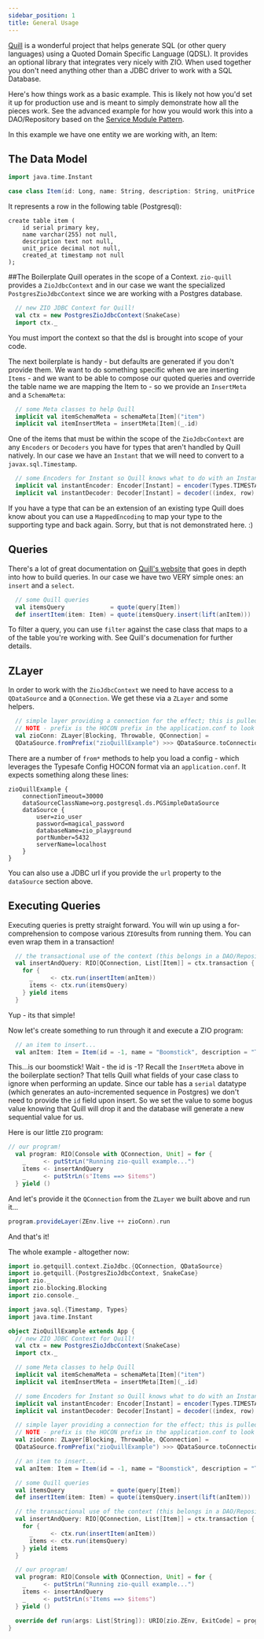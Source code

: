 ```yaml
---
sidebar_position: 1
title: General Usage
---
```


[Quill](https://getquill.io) is a wonderful project that helps generate SQL (or other query languages) using a Quoted Domain Specific Language (QDSL).  It provides an 
optional library that integrates very nicely with ZIO.  When used together you don't need anything other than a JDBC driver to work with a SQL 
Database.

Here's how things work as a basic example.  This is likely not how you'd set it up for production use and is meant to simply demonstrate how all the pieces work.  See the advanced example
for how you would work this into a DAO/Repository based on the [Service Module Pattern](/docs/zio/service_module_pattern).

In this example we have one entity we are working with, an Item:

## The Data Model

```scala
import java.time.Instant

case class Item(id: Long, name: String, description: String, unitPrice: Double, createdAt: Instant = Instant.now)
```
It represents a row in the following table (Postgresql):
```postgresql
create table item (
    id serial primary key,
    name varchar(255) not null,
    description text not null,
    unit_price decimal not null,
    created_at timestamp not null
);
```

##The Boilerplate 
Quill operates in the scope of a Context.  `zio-quill` provides a `ZioJdbcContext` and in our case we want the specialized `PostgresZioJdbcContext` since we are working
with a Postgres database.

```scala
  // new ZIO JDBC Context for Quill!
  val ctx = new PostgresZioJdbcContext(SnakeCase)
  import ctx._
```

You must import the context so that the dsl is brought into scope of your code.

The next boilerplate is handy - but defaults are generated if you don't provide them.  We want to do something
specific when we are inserting `Items` - and we want to be able to compose our quoted queries and override the table name we 
are mapping the Item to - so we provide an `InsertMeta` and a `SchemaMeta`:

```scala
  // some Meta classes to help Quill
  implicit val itemSchemaMeta = schemaMeta[Item]("item")
  implicit val itemInsertMeta = insertMeta[Item](_.id)
```

One of the items that must be within the scope of the `ZioJdbcContext` are any `Encoders` or `Decoders` you have for types that 
aren't handled by Quill natively.  In our case we have an `Instant` that we will need to convert to a `javax.sql.Timestamp`.


```scala
  // some Encoders for Instant so Quill knows what to do with an Instant
  implicit val instantEncoder: Encoder[Instant] = encoder(Types.TIMESTAMP, (index, value, row) => row.setTimestamp(index, Timestamp.from(value)))
  implicit val instantDecoder: Decoder[Instant] = decoder((index, row) => { row.getTimestamp(index).toInstant })
```
If you have a type that can be an extension of an existing type Quill does know about you can use a `MappedEncoding` to map your type
to the supporting type and back again.  Sorry, but that is not demonstrated here. :)

## Queries
There's a lot of great documentation on [Quill's website](https://getquill.io/#quotation-queries) that goes in depth into how to build queries.  In our case we have two VERY simple ones:
an `insert` and a `select`. 

```scala
  // some Quill queries
  val itemsQuery             = quote(query[Item])
  def insertItem(item: Item) = quote(itemsQuery.insert(lift(anItem)))
```

To filter a query, you can use `filter` against the case class that maps to a of the table you're working with.  See Quill's documenation
for further details.

## ZLayer
In order to work with the `ZioJdbcContext` we need to have access to a `QDataSource` and a `QConnection`.  We get these via a `ZLayer`
and some helpers.

```scala
  // simple layer providing a connection for the effect; this is pulled from a HikariCP
  // NOTE - prefix is the HOCON prefix in the application.conf to look for
  val zioConn: ZLayer[Blocking, Throwable, QConnection] =
  QDataSource.fromPrefix("zioQuillExample") >>> QDataSource.toConnection
```
There are a number of `from*` methods to help you load a config - which leverages the Typesafe Config HOCON format via an `application.conf`.  It expects something along these lines:

```properties
zioQuillExample {
    connectionTimeout=30000
    dataSourceClassName=org.postgresql.ds.PGSimpleDataSource
    dataSource {
        user=zio_user
        password=magical_password
        databaseName=zio_playground
        portNumber=5432
        serverName=localhost
    }
}
```
You can also use a JDBC url if you provide the `url` property to the `dataSource` section above.

## Executing Queries
Executing queries is pretty straight forward.  You will win up using a for-comprehension to compose various `ZIO`results from running them.  You can even wrap them 
in a transaction!

```scala
  // the transactional use of the context (this belongs in a DAO/Repository ZIO Service module)
  val insertAndQuery: RIO[QConnection, List[Item]] = ctx.transaction {
    for {
      _     <- ctx.run(insertItem(anItem))
      items <- ctx.run(itemsQuery)
    } yield items
  }
```

Yup - its that simple!

Now let's create something to run through it and execute a ZIO program:

```scala
  // an item to insert...
  val anItem: Item = Item(id = -1, name = "Boomstick", description = "This...is my Boomstick!", unitPrice = 255.50, Instant.now)
```
This...is our boomstick!  Wait - the id is -1?  Recall the `InsertMeta` above in the boilerplate section?  That tells 
Quill what fields of your case class to ignore when performing an update.  Since our table has a `serial` datatype (which generates
an auto-incremented sequence in Postgres) we don't need to provide the `id` field upon insert.  So we set the value to some bogus value
knowing that Quill will drop it and the database will generate a new sequential value for us.

Here is our little `ZIO` program:

```scala
// our program!
  val program: RIO[Console with QConnection, Unit] = for {
    _     <- putStrLn("Running zio-quill example...")
    items <- insertAndQuery
    _     <- putStrLn(s"Items ==> $items")
  } yield ()
```

And let's provide it the `QConnection` from the `ZLayer` we built above and run it...

```scala
program.provideLayer(ZEnv.live ++ zioConn).run
```

And that's it!  

The whole example - altogether now:
```scala
import io.getquill.context.ZioJdbc.{QConnection, QDataSource}
import io.getquill.{PostgresZioJdbcContext, SnakeCase}
import zio._
import zio.blocking.Blocking
import zio.console._

import java.sql.{Timestamp, Types}
import java.time.Instant

object ZioQuillExample extends App {
  // new ZIO JDBC Context for Quill!
  val ctx = new PostgresZioJdbcContext(SnakeCase)
  import ctx._

  // some Meta classes to help Quill
  implicit val itemSchemaMeta = schemaMeta[Item]("item")
  implicit val itemInsertMeta = insertMeta[Item](_.id)

  // some Encoders for Instant so Quill knows what to do with an Instant
  implicit val instantEncoder: Encoder[Instant] = encoder(Types.TIMESTAMP, (index, value, row) => row.setTimestamp(index, Timestamp.from(value)))
  implicit val instantDecoder: Decoder[Instant] = decoder((index, row) => { row.getTimestamp(index).toInstant })

  // simple layer providing a connection for the effect; this is pulled from a HikariCP
  // NOTE - prefix is the HOCON prefix in the application.conf to look for
  val zioConn: ZLayer[Blocking, Throwable, QConnection] =
  QDataSource.fromPrefix("zioQuillExample") >>> QDataSource.toConnection

  // an item to insert...
  val anItem: Item = Item(id = -1, name = "Boomstick", description = "This...is my Boomstick!", unitPrice = 255.50, Instant.now)

  // some Quill queries
  val itemsQuery             = quote(query[Item])
  def insertItem(item: Item) = quote(itemsQuery.insert(lift(anItem)))

  // the transactional use of the context (this belongs in a DAO/Repository ZIO Service module)
  val insertAndQuery: RIO[QConnection, List[Item]] = ctx.transaction {
    for {
      _     <- ctx.run(insertItem(anItem))
      items <- ctx.run(itemsQuery)
    } yield items
  }

  // our program!
  val program: RIO[Console with QConnection, Unit] = for {
    _     <- putStrLn("Running zio-quill example...")
    items <- insertAndQuery
    _     <- putStrLn(s"Items ==> $items")
  } yield ()

  override def run(args: List[String]): URIO[zio.ZEnv, ExitCode] = program.provideLayer(ZEnv.live ++ zioConn).exitCode
}


```